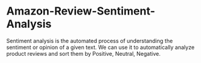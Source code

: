 # Amazon-Review-Sentiment-Analysis
Sentiment analysis is the automated process of understanding the sentiment or opinion of a given text. We can use it to automatically analyze product reviews and sort them by Positive, Neutral, Negative.
